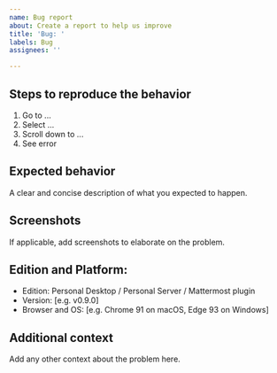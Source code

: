 ```yaml
---
name: Bug report
about: Create a report to help us improve
title: 'Bug: '
labels: Bug
assignees: ''

---
```


## Steps to reproduce the behavior

1. Go to ...
2. Select  ...
3. Scroll down to ...
4. See error

## Expected behavior

A clear and concise description of what you expected to happen.

## Screenshots

If applicable, add screenshots to elaborate on the problem.

## Edition and Platform:

 - Edition: Personal Desktop / Personal Server / Mattermost plugin
 - Version: [e.g. v0.9.0]
 - Browser and OS: [e.g. Chrome 91 on macOS, Edge 93 on Windows]

## Additional context

Add any other context about the problem here.
